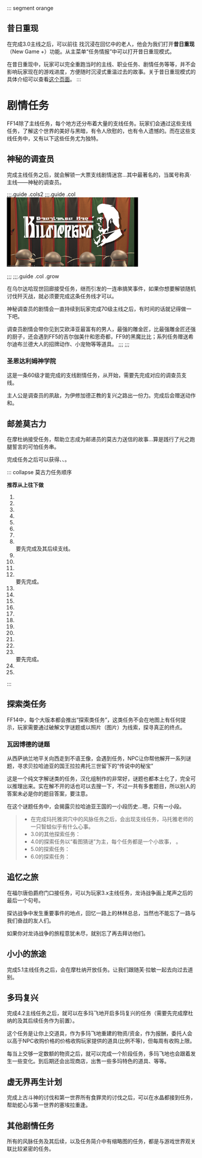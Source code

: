::: segment orange
## 昔日重现

在完成3.0主线<Quest type="main" name="苍穹之禁城" />之后，可以前往<Pos name="西萨纳兰" :x="12.0" :y="14.0" /> 找沉浸在回忆中的老人，他会为我们打开**昔日重现**（New Game +）功能。从主菜单“任务情报”中可以打开昔日重现模式。

在昔日重现中，玩家可以完全重跑当时的主线、职业任务、剧情任务等等，并不会影响玩家现在的游戏进度，方便随时沉浸式重温过去的故事。关于昔日重现模式的具体介绍可以查看[这个页面](https://ff14.huijiwiki.com/wiki/%E6%98%94%E6%97%A5%E9%87%8D%E7%8E%B0)。
:::

# 剧情任务
<FloatTOC/>
FF14除了主线任务，每个地方还分布着大量的支线任务。玩家们会通过这些支线任务，了解这个世界的美好与黑暗，有令人欣慰的，也有令人遗憾的。而在这些支线任务中，又有以下这些任务尤为独特。

## 神秘的调查员

完成主线任务<Quest type="main" name="超越幻想，究极神兵" />之后，就会解锁一大票支线剧情迷宫…其中最著名的，当属号称真·主线——神秘的调查员。

;;;.guide .cols2
;;;.guide .col
<img src="./story.assets/Hildibrand.png" width="350px" />

;;;
;;;.guide .col .grow

在乌尔达哈现世回廊接受任务<Quest type="plus" name="神秘的调查员" />，继而引发的一连串搞笑事件，如果你想要解锁随机讨伐歼灭战，就必须要完成这条任务线才可以。

神秘调查员的剧情会一直持续到玩家完成70级主线之后，有时间的话就记得做一下吧。

调查员剧情会带你见到艾欧泽亚最富有的男人，最强的雕金匠，比最强雕金匠还强的厨子，还会遇到FF5的吉尔伽美什和恩奇都，FF9的黑魔比比；系列任务赠送希尔迪布兰德大人的招牌动作、小宠物等等道具。
;;;
;;;
### 圣恩达利姆神学院

这是一条60级才能完成的支线剧情任务，从<quest name="缺少的书" />开始，需要先完成对应的调查员支线。

主人公是调查员的夙敌，为伊修加德正教的复兴之路出一份力。完成后会赠送动作和<item name="神学院制服" />。

## 邮差莫古力

在摩杜纳接受<Quest name="神出鬼没的邮递员" />任务，帮助立志成为邮递员的莫古力送信的故事…算是践行了光之跑腿誓言的可怕任务串。

完成任务之后可以获得<item name="大头小鼹鼠" />、<item name="星辉三角裤" />、<item name="邮差帽" />。

::: collapse 莫古力任务顺序

**推荐从上往下做**
1. <quest name="神出鬼没的邮递员" />
1. <quest name="反抗期的终焉" />
1. <quest name="魔女草的故事" />
1. <quest name="载着梦想的发饰" />
5. <quest name="失忆的男子" />
1. <quest name="美男子的传统舞蹈" />
1. <quest name="追逐的背影" />
8. <quest name="鼹鼠的秘密" /><br>要先完成<quest name="博物学家马尔塞特" />及其后续支线。
9. <quest name="势不可挡" />
10. <quest name="静寂的狂犬" />
11. <quest name="被盯上的美丽剑士" />
12. <quest name="天才美容师的华丽绝技" /><br> 要先完成<quest name="天才美容师的过激绝技" type="plus" />。
13. <quest name="邮递员的小秘密" />
14. <quest name="慈爱和商魂" />
15. <quest name="永远的海盗精神" />
1. <quest name="逃避过去的飞毛腿" />
1. <quest name="师恩重如山" />
1. <quest name="姐妹的悲歌" />
1. <quest name="网仓鱼塘繁荣的秘密" />
10. <quest name="看不见的防卫线" />
1. <quest name="闪闪金币战役" />
1. <quest name="由“零”开始的属性转移理论" />
1. <quest name="有你的街道" /><br>要先完成<quest name="神秘的调查员" type="plus" />。
1. <quest name="别了，海雄旅团" />
1. <quest name="一切为了送信" />
:::

## 探索类任务

FF14中，每个大版本都会推出“探索类任务”，这类任务不会在地图上有任何提示，玩家需要通过破解文字谜题或以照片（图片）为线索，探寻真正的终点。

### 瓦因博德的谜题

从西萨纳兰地平关向西走到不语王像，会遇到任务<quest name="瓦因博德的谜题" />，NPC让你帮他解开一系列谜题，寻求贝拉哈迪亚的国王拉拉弗托三世留下的“传说中的秘宝”

这是一个纯文字解谜类的任务，汉化组制作的非常好，谜题也都本土化了，完全可以推理出来。实在解不开的话也可以去搜一下，不过一共有多套题目，所以别人的答案未必是你的题目答案，要注意。

在这个谜题任务中，会揭露贝拉哈迪亚王国的一小段历史…嗯，只有一小段。

> * 在完成玛托雅洞穴中的风脉任务之后，会出现支线任务<quest name="第一个愿望" />，马托雅老师的一只智蛙似乎有什么心事。
> * 3.0的其他探索任务：<quest name="友人的微笑" />
> * 4.0的探索任务以“看图猜谜”为主，每个任务都是一个小故事，<quest name="少女眼中的景色" /> <quest name="致心爱之人" /> <quest name="摇响铃铛" />。
> * 5.0的探索任务：<quest name="暗号遗言" /> <quest name="画家的行踪" />
> * 6.0的探索任务：<quest name="秘密就在木箱中" /> <quest name="使魔大竞争" /> <quest name="独行宝石兽" />

## 追忆之旅

在福尔唐伯爵府门口接任务<quest name="追忆之旅" />，可以为玩家3.x主线任务，龙诗战争画上尾声之后的最后一个句号。

探访战争中发生重要事件的地点，回忆一路上的林林总总，当然也不能忘了一路与我们奋战的友人们。

如果你对龙诗战争的旅程意犹未尽，就别忘了再去拜访他们。

## 小小的旅途

完成5.1主线任务<Quest type="main" name="纯白誓约、漆黑密约" />之后，会在摩杜纳开放任务<quest name="小小的旅途" />。让我们跟随芙·拉敏一起去向过去道别。

## 多玛复兴

完成4.2主线任务<quest name="有人欢喜有人忧" type="main"/>之后，就可以在多玛飞地开启多玛复兴的任务<quest name="君臣之义" type="plus" />（需要先完成摩杜纳的<quest name="沉睡在废弃营地的宝藏" />及其后续任务作为前置）。

这个任务是让你上交道具，作为多玛飞地重建的物资/资金，作为报酬，委托人会以高于NPC收购价格的价格收购玩家提供的道具(比例不等)，但每周有收购上限。

每当上交够一定数额的物资之后，就可以完成一个阶段任务，多玛飞地也会跟着发生一些变化。到后期还会出现商店，出售一些多玛特色的道具、<item name="延夏居民羽织" />等等。

## 虚无界再生计划

完成上古斗神的讨伐和第一世界所有食罪灵的讨伐<quest name="超越时光的情感" />之后，可以在水晶都接到任务<quest name="通往第一世界" />，帮助蛇心与第一世界的塞埃拉重逢。

## 其他剧情任务

所有的风脉任务及其后续，以及任务简介中有缩略图的任务，都是与游戏世界观关联比较紧密的任务。